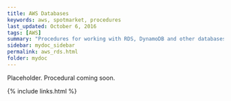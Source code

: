 ```yaml
---
title: AWS Databases
keywords: aws, spotmarket, procedures
last_updated: October 6, 2016
tags: [AWS]
summary: "Procedures for working with RDS, DynamoDB and other databases"
sidebar: mydoc_sidebar
permalink: aws_rds.html
folder: mydoc
---
```


Placeholder. Procedural coming soon. 

{% include links.html %}
